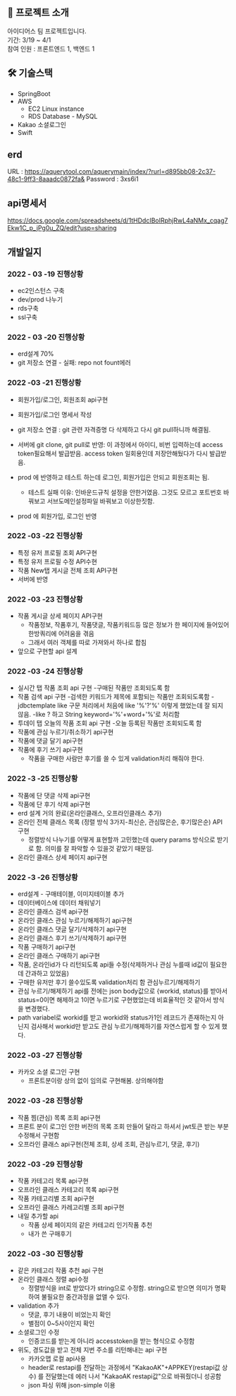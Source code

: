 
## 📢 프로젝트 소개

아이디어스 팀 프로젝트입니다.   
기간: 3/19 ~ 4/1   
참여 인원 : 프론트엔드 1, 백엔드 1   

## 🛠 기술스택

 - SpringBoot
 - AWS
    - EC2 Linux instance
    - RDS Database - MySQL
 - Kakao 소셜로그인
 - Swift

## erd

URL : https://aquerytool.com/aquerymain/index/?rurl=d895bb08-2c37-48c1-9ff3-8aaadc0872fa&
Password : 3xs6i1


## api명세서

https://docs.google.com/spreadsheets/d/1tHDdcIBoIRphjRwL4aNMx_cqag7Ekw1C_p_jPg0u_ZQ/edit?usp=sharing



## 개발일지


### 2022 - 03 -19 진행상황
  - ec2인스턴스 구축
  - dev/prod 나누기
  - rds구축
  - ssl구축
  
### 2022 - 03 -20 진행상황
  - erd설계 70%
  - git 저장소 연결 - 실패: repo not fount에러

### 2022 -03 -21 진행상황
  - 회원가입/로그인, 회원조회 api구현
  
  - 회원가입/로그인 명세서 작성
  - git 저장소 연결 : git 관련 자격증명 다 삭제하고 다시 git pull하니까 해결됨. 
                      
  - 서버에 git clone, git pull로 반영: 이 과정에서 아이디, 비번 입력하는데 access token필요해서 발급받음. access token 일회용인데 저장안해뒀다가 다시 발급받음.
  
  - prod 에 반영하고 테스트 하는데 로그인, 회원가입은 안되고 회원조회는 됨.
    - 테스트 실패 이유: 인바운드규칙 설정을 안한거였음. 그것도 모르고 포트번호 바꿔보고 서브도메인설정파일 바꿔보고 이상한짓함.
   
  - prod 에 회원가입, 로그인 반영
  
 ### 2022 -03 -22 진행상황
  - 특정 유저 프로필 조회 API구현
  - 특정 유저 프로필 수정 API수현
  - 작품 New탭 게시글 전체 조회 API구현 
  - 서버에 반영

### 2022 -03 -23 진행상황
  - 작품 게시글 상세 페이지 API구현
    - 작품정보, 작품후기, 작품댓글, 작품키워드등 많은 정보가 한 페이지에 들어있어 한방쿼리에 어려움을 겪음
    - 그래서 여러 객체를 따로 가져와서 하나로 합침
  - 앞으로 구현할 api 설계

### 2022 -03 -24 진행상황
  - 실시간 탭 작품 조회 api 구현
    -구매된 작품만 조회되도록 함
  - 작품 검색 api 구현
    -검색한 키워드가 제목에 포함되는 작품만 조회되도록함
    -jdbctemplate like 구문 처리에서 처음에 like '%'?'%' 이렇게 했었는데 잘 되지 않음. 
    -like ? 하고 String keyword='%'+word+'%'로 처리함
  - 투데이 탭 오늘의 작품 조회 api 구현
    -오늘 등록된 작품만 조회되도록 함
  - 작품에 관심 누르기/취소하기 api구현
  - 작품에 댓글 달기 api구현
  - 작품에 후기 쓰기 api구현
    - 작품을 구매한 사람만 후기를 쓸 수 있게 validation처리 해줘야 한다. 

### 2022 -3 -25 진행상황
  - 작품에 단 댓글 삭제 api구현
  - 작품에 단 후기 삭제 api구현
  - erd 설계 거의 완료(온라인클래스, 오프라인클래스 추가)
  - 온라인 전체 클래스 목록 (정렬 방식 3가지-최신순, 관심많은순, 후기많은순) API 구현
    - 정렬방식 나누기를 어떻게 표현할까 고민했는데 query params 방식으로 받기로 함. 의미를 잘 파악할 수 있을것 같았기 때문임. 
  - 온라인 클래스 상세 페이지 api구현
  
### 2022 -3 -26 진행상황
  - erd설계 - 구매테이블, 이미지테이블 추가
  - 데이터베이스에 데이터 채워넣기
  - 온라인 클래스 검색 api구현
  - 온라인 클래스 관심 누르기/해제하기 api구현
  - 온라인 클래스 댓글 달기/삭제하기 api구현
  - 온라인 클래스 후기 쓰기/삭제하기 api구현
  - 작품 구매하기 api구현
  - 온라인 클래스 구매하기 api구현
  - 작품, 온라인id가 다 리턴되도록 api들 수정(삭제하거나 관심 누를때 id값이 필요한데 간과하고 있었음)
  - 구매한 유저만 후기 쓸수있도록 validation처리 함
  관심누르기/해제하기
  - 관심 누르기/해제하기 api를 전에는 json body값으로 {workid, status}를 받아서 status=0이면 해제하고 1이면 누르기로 구현했었는데 비효율적인 것 같아서 방식을 변경했다. 
  - path variabel로 workid를 받고 workid와 status가1인 레코드가 존재하는지 아닌지 검사해서 workid만 받고도 관심 누르기/해제하기를 자연스럽게 할 수 있게 했다.

### 2022 -03 -27 진행상황
  - 카카오 소셜 로그인 구현
    - 프론트분이랑 상의 없이 임의로 구현해봄. 상의해야함
  
### 2022 -03 -28 진행상황
  - 작품 찜(관심) 목록 조회 api구현
  - 프론트 분이 로그인 안한 버전의 목록 조회 만들어 달라고 하셔서 jwt토큰 받는 부분 수정해서 구현함
  - 오프라인 클래스 api구현(전체 조회, 상세 조회, 관심누르기, 댓글, 후기)

### 2022 -03 -29 진행상황
  - 작품 카테고리 목록 api구현
  - 오프라인 클래스 카테고리 목록 api구현
  - 작품 카테고리별 조회 api구현
  - 오프라인 클래스 카레고리별 조회 api구현
  - 내일 추가할 api
    - 작품 상세 페이지의 같은 카테고리 인기작품 추천 
    - 내가 쓴 구매후기

### 2022 -03 -30 진행상황
  - 같은 카테고리 작품 추천 api 구현
  - 온라인 클래스 정렬 api수정
    - 정렬방식을 int로 받았다가 string으로 수정함. string으로 받으면 의미가 명확하여 불필요한 중간과정을 없앨 수 있다.
  - validation 추가 
    - 댓글, 후기 내용이 비었는지 확인
    - 별점이 0~5사이인지 확인
  - 소셜로그인 수정
    - 인증코드를 받는게 아니라 accesstoken을 받는 형식으로 수정함
  - 위도, 경도값을 받고 전체 지번 주소를 리턴해내는 api 구현
    - 카카오맵 로컬 api사용
    - header로 restapi를 전달하는 과정에서 "KakaoAK"+APPKEY(restapi값 상수) 를 전달했는데 에러 나서 "KakaoAK restapi값"으로 바꿔줬더니 성공함
    - json 파싱 위해 json-simple 이용
    
